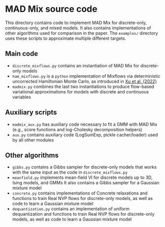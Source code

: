 # MAD Mix source code

This directory contains code to implement MAD Mix for
discrete-only, continuous-only, and mixed models.
It also contains implementations of other algorithms
used for comparison in the paper.
The `examples/` directory uses these scripts to approximate
multiple different targets.


## Main code
- `discrete_mixflows.py` contains an instantiation of MAD Mix
for discrete-only models
- `ham_mixflows.py` is a `python` implementation of 
Mixflows via deterministic uncorrected Hamiltonian Monte Carlo,
as introduced in [Xu et al. (2022)](https://arxiv.org/abs/2205.07475)
- `madmix.py` combines the last two instantiations to produce
flow-based variational approximations for models with 
discrete and continuous variables

## Auxiliary scripts
- `madmix_aux.py` has auxiliary code necessary to fit a GMM with MAD Mix
(e.g., score functions and log-Cholesky decomposition helpers)
- `aux.py` contains auxiliary code (LogSumExp, pickle cacher/loader) 
used by all other modules

## Other algorithms
- `gibbs.py` contains a Gibbs sampler for discrete-only
models that works with the same input as the code in 
`discrete_mixflows.py` 
- `meanfield.py` implements mean-field VI for discrete models up to 3D,
Ising models, and GMMs
It also contains a Gibbs sampler for a Gaussian mixture model
- `concrete.py` contains implementations of Concrete relaxations
and functions to train Real NVP flows for discrete-only models,
as well as code to learn a Gaussian mixture model
- `dequantization.py` contains an implementation of uniform dequantization
and functions to train Real NVP flows for discrete-only models,
as well as code to learn a Gaussian mixture model